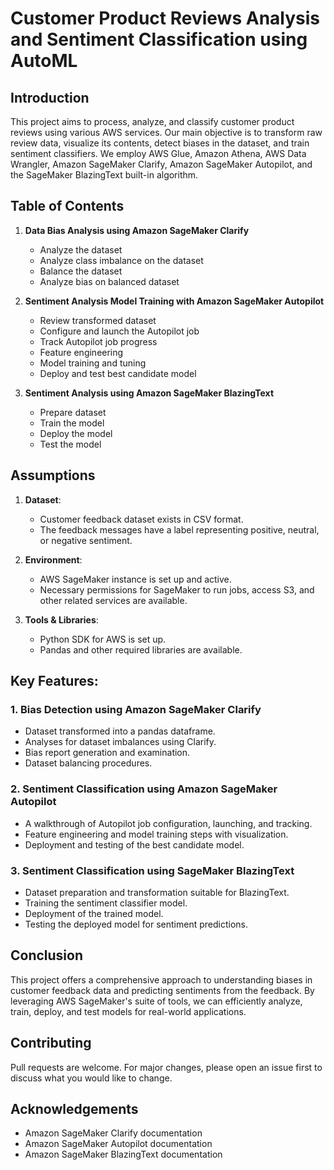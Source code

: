 # Customer Product Reviews Analysis and Sentiment Classification using AutoML

## Introduction

This project aims to process, analyze, and classify customer product reviews using various AWS services. Our main objective is to transform raw review data, visualize its contents, detect biases in the dataset, and train sentiment classifiers. We employ AWS Glue, Amazon Athena, AWS Data Wrangler, Amazon SageMaker Clarify, Amazon SageMaker Autopilot, and the SageMaker BlazingText built-in algorithm.

## Table of Contents

1. **Data Bias Analysis using Amazon SageMaker Clarify**
    * Analyze the dataset
    * Analyze class imbalance on the dataset
    * Balance the dataset
    * Analyze bias on balanced dataset

2. **Sentiment Analysis Model Training with Amazon SageMaker Autopilot**
    * Review transformed dataset
    * Configure and launch the Autopilot job
    * Track Autopilot job progress
    * Feature engineering
    * Model training and tuning
    * Deploy and test best candidate model

3. **Sentiment Analysis using Amazon SageMaker BlazingText**
    * Prepare dataset
    * Train the model
    * Deploy the model
    * Test the model

## Assumptions

1. **Dataset**: 
   * Customer feedback dataset exists in CSV format.
   * The feedback messages have a label representing positive, neutral, or negative sentiment.

2. **Environment**: 
   * AWS SageMaker instance is set up and active.
   * Necessary permissions for SageMaker to run jobs, access S3, and other related services are available.

3. **Tools & Libraries**:
   * Python SDK for AWS is set up.
   * Pandas and other required libraries are available.


## Key Features:

### 1. Bias Detection using Amazon SageMaker Clarify
* Dataset transformed into a pandas dataframe.
* Analyses for dataset imbalances using Clarify.
* Bias report generation and examination.
* Dataset balancing procedures.

### 2. Sentiment Classification using Amazon SageMaker Autopilot
* A walkthrough of Autopilot job configuration, launching, and tracking.
* Feature engineering and model training steps with visualization.
* Deployment and testing of the best candidate model.
  
### 3. Sentiment Classification using SageMaker BlazingText
* Dataset preparation and transformation suitable for BlazingText.
* Training the sentiment classifier model.
* Deployment of the trained model.
* Testing the deployed model for sentiment predictions.

## Conclusion

This project offers a comprehensive approach to understanding biases in customer feedback data and predicting sentiments from the feedback. By leveraging AWS SageMaker's suite of tools, we can efficiently analyze, train, deploy, and test models for real-world applications.

## Contributing

Pull requests are welcome. For major changes, please open an issue first to discuss what you would like to change.

## Acknowledgements

* Amazon SageMaker Clarify documentation
* Amazon SageMaker Autopilot documentation
* Amazon SageMaker BlazingText documentation
